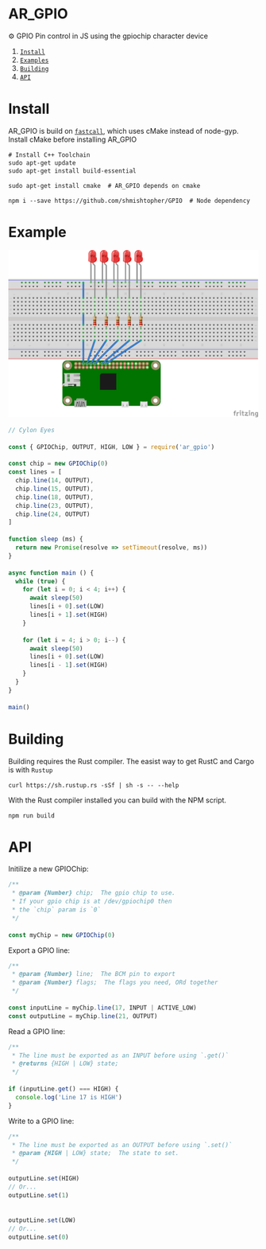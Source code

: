 # AR_GPIO
:gear: GPIO Pin control in JS using the gpiochip character device

1. [`Install`](#install)
2. [`Examples`](#example)
3. [`Building`](#building)
4. [`API`](#api)

# Install
AR_GPIO is build on [`fastcall`](https://www.npmjs.com/package/fastcall), which uses cMake instead of node-gyp.  Install cMake before installing AR_GPIO
```
# Install C++ Toolchain
sudo apt-get update
sudo apt-get install build-essential
```
```
sudo apt-get install cmake  # AR_GPIO depends on cmake
```
```
npm i --save https://github.com/shmishtopher/GPIO  # Node dependency
```


# Example
![cylon eyes](examples/cyloneyes.png)
```JavaScript
// Cylon Eyes

const { GPIOChip, OUTPUT, HIGH, LOW } = require('ar_gpio')

const chip = new GPIOChip(0)
const lines = [
  chip.line(14, OUTPUT),
  chip.line(15, OUTPUT),
  chip.line(18, OUTPUT),
  chip.line(23, OUTPUT),
  chip.line(24, OUTPUT)
]

function sleep (ms) {
  return new Promise(resolve => setTimeout(resolve, ms))
}

async function main () {
  while (true) {
    for (let i = 0; i < 4; i++) {
      await sleep(50)
      lines[i + 0].set(LOW) 
      lines[i + 1].set(HIGH)
    }

    for (let i = 4; i > 0; i--) {
      await sleep(50)
      lines[i + 0].set(LOW)
      lines[i - 1].set(HIGH)
    }
  }
}

main()
```

# Building
Building requires the Rust compiler.  The easist way to get RustC and Cargo is with `Rustup`
```
curl https://sh.rustup.rs -sSf | sh -s -- --help
```
With the Rust compiler installed you can build with the NPM script.
```
npm run build
```

# API
Initilize a new GPIOChip:
```JavaScript
/**
 * @param {Number} chip;  The gpio chip to use.  
 * If your gpio chip is at /dev/gpiochip0 then 
 * the `chip` param is `0`
 */

const myChip = new GPIOChip(0)
```

Export a GPIO line:
```JavaScript
/**
 * @param {Number} line;  The BCM pin to export
 * @param {Number} flags;  The flags you need, ORd together
 */

const inputLine = myChip.line(17, INPUT | ACTIVE_LOW)
const outputLine = myChip.line(21, OUTPUT)
```

Read a GPIO line:
```JavaScript
/**
 * The line must be exported as an INPUT before using `.get()`
 * @returns {HIGH | LOW} state;
 */

if (inputLine.get() === HIGH) {
  console.log('Line 17 is HIGH')
}
```

Write to a GPIO line:
```JavaScript
/**
 * The line must be exported as an OUTPUT before using `.set()`
 * @param {HIGH | LOW} state;  The state to set.
 */

outputLine.set(HIGH)
// Or...
outputLine.set(1)


outputLine.set(LOW)
// Or...
outputLine.set(0)
```

